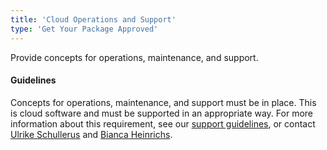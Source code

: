 ```yaml
---
title: 'Cloud Operations and Support'
type: 'Get Your Package Approved'
---
```

Provide concepts for operations, maintenance, and support.

#### Guidelines

Concepts for operations, maintenance, and support must be in place. This is cloud software and must be supported in an appropriate way. For more information about this requirement, see our <a href="https://devportal.yaas.io/internal/overview/saphybristoolsusage/index.html#Support">support guidelines</a>, or contact <a href="mailto:ulrike.schullerus@sap.com">Ulrike Schullerus</a> and <a href="mailto:bianca.heinrichs@sap.com">Bianca Heinrichs</a>.
